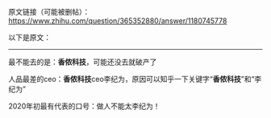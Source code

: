 原文链接（可能被删帖）：https://www.zhihu.com/question/365352880/answer/1180745778

以下是原文：

--------------

最不能去的是：**香侬科技**，可能还没去就破产了

人品最差的ceo：**香侬科技**ceo李纪为，原因可以知乎一下关键字“**香侬科技**”和“李纪为”

2020年初最有代表的口号：做人不能太李纪为！

